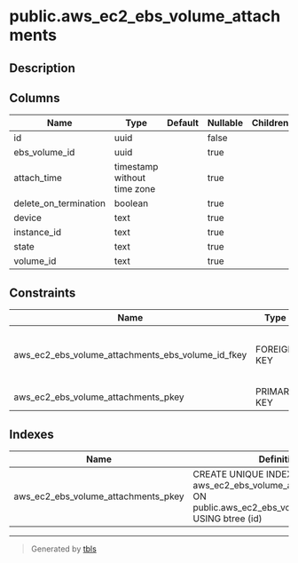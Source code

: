 # public.aws_ec2_ebs_volume_attachments

## Description

## Columns

| Name | Type | Default | Nullable | Children | Parents | Comment |
| ---- | ---- | ------- | -------- | -------- | ------- | ------- |
| id | uuid |  | false |  |  |  |
| ebs_volume_id | uuid |  | true |  | [public.aws_ec2_ebs_volumes](public.aws_ec2_ebs_volumes.md) |  |
| attach_time | timestamp without time zone |  | true |  |  |  |
| delete_on_termination | boolean |  | true |  |  |  |
| device | text |  | true |  |  |  |
| instance_id | text |  | true |  |  |  |
| state | text |  | true |  |  |  |
| volume_id | text |  | true |  |  |  |

## Constraints

| Name | Type | Definition |
| ---- | ---- | ---------- |
| aws_ec2_ebs_volume_attachments_ebs_volume_id_fkey | FOREIGN KEY | FOREIGN KEY (ebs_volume_id) REFERENCES aws_ec2_ebs_volumes(id) ON DELETE CASCADE |
| aws_ec2_ebs_volume_attachments_pkey | PRIMARY KEY | PRIMARY KEY (id) |

## Indexes

| Name | Definition |
| ---- | ---------- |
| aws_ec2_ebs_volume_attachments_pkey | CREATE UNIQUE INDEX aws_ec2_ebs_volume_attachments_pkey ON public.aws_ec2_ebs_volume_attachments USING btree (id) |

---

> Generated by [tbls](https://github.com/k1LoW/tbls)
